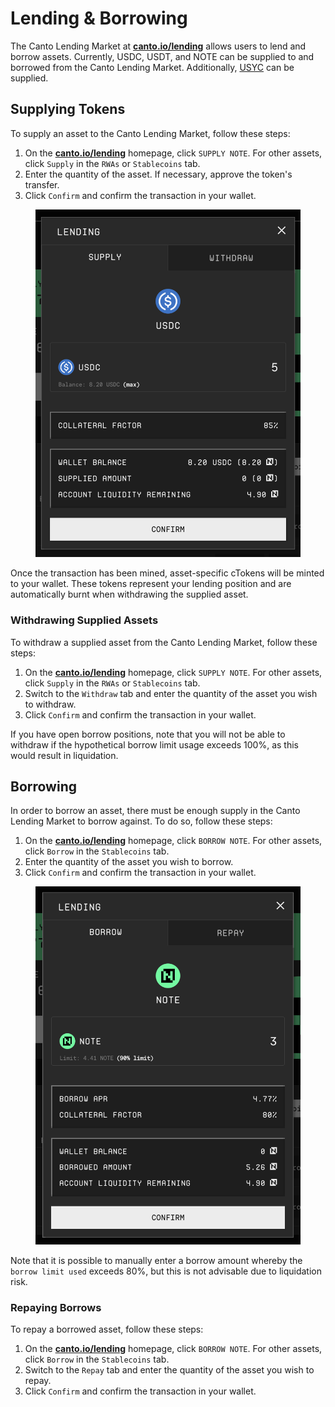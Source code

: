 # Lending & Borrowing

The Canto Lending Market at [**canto.io/lending**](https://canto.io/lending) allows users to lend and borrow assets. Currently, USDC, USDT, and NOTE can be supplied to and borrowed from the Canto Lending Market. Additionally, [USYC](https://docs.canto.io/neofinance/overview#rwas) can be supplied.

## Supplying Tokens

To supply an asset to the Canto Lending Market, follow these steps:

1. On the [**canto.io/lending**](https://canto.io/lending) homepage, click `SUPPLY NOTE`. For other assets, click `Supply` in the `RWAs` or `Stablecoins` tab.
2. Enter the quantity of the asset. If necessary, approve the token's transfer.
3. Click `Confirm` and confirm the transaction in your wallet.

<figure><img src="../.gitbook/assets/supply-usdc.png" alt=""><figcaption></figcaption></figure>

Once the transaction has been mined, asset-specific cTokens will be minted to your wallet. These tokens represent your lending position and are automatically burnt when withdrawing the supplied asset.

### Withdrawing Supplied Assets

To withdraw a supplied asset from the Canto Lending Market, follow these steps:

1. On the [**canto.io/lending**](https://canto.io/lending) homepage, click `SUPPLY NOTE`. For other assets, click `Supply` in the `RWAs` or `Stablecoins` tab.
2. Switch to the `Withdraw` tab and enter the quantity of the asset you wish to withdraw.
3. Click `Confirm` and confirm the transaction in your wallet.

If you have open borrow positions, note that you will not be able to withdraw if the hypothetical borrow limit usage exceeds 100%, as this would result in liquidation.

## Borrowing

In order to borrow an asset, there must be enough supply in the Canto Lending Market to borrow against. To do so, follow these steps:

1. On the [**canto.io/lending**](https://canto.io/lending) homepage, click `BORROW NOTE`. For other assets, click `Borrow` in the `Stablecoins` tab.
2. Enter the quantity of the asset you wish to borrow.
3. Click `Confirm` and confirm the transaction in your wallet.

<figure><img src="../.gitbook/assets/borrow-note.png" alt=""><figcaption></figcaption></figure>

Note that it is possible to manually enter a borrow amount whereby the `borrow limit used` exceeds 80%, but this is not advisable due to liquidation risk.

### Repaying Borrows

To repay a borrowed asset, follow these steps:

1. On the [**canto.io/lending**](https://canto.io/lending) homepage, click `BORROW NOTE`. For other assets, click `Borrow` in the `Stablecoins` tab.
2. Switch to the `Repay` tab and enter the quantity of the asset you wish to repay.
3. Click `Confirm` and confirm the transaction in your wallet.
